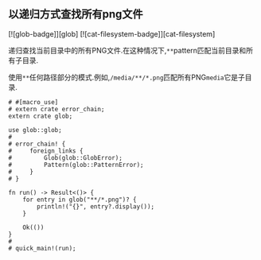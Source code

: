 
## 以递归方式查找所有png文件

[![glob-badge]][glob] [![cat-filesystem-badge]][cat-filesystem]

递归查找当前目录中的所有PNG文件.在这种情况下,`**`pattern匹配当前目录和所有子目录.

使用`**`任何路径部分的模式.例如,`/media/**/*.png`匹配所有PNG`media`它是子目录.

```rust,no_run
# #[macro_use]
# extern crate error_chain;
extern crate glob;

use glob::glob;
#
# error_chain! {
#     foreign_links {
#         Glob(glob::GlobError);
#         Pattern(glob::PatternError);
#     }
# }

fn run() -> Result<()> {
    for entry in glob("**/*.png")? {
        println!("{}", entry?.display());
    }

    Ok(())
}
#
# quick_main!(run);
```
